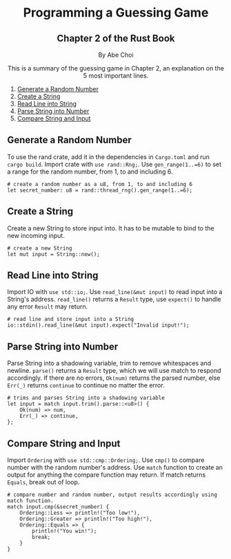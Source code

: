 <div align="center">
<h1>Programming a Guessing Game</h1>
<h2>Chapter 2 of the Rust Book</h2>
<p>By Abe Choi</p>
</div>

<p align="center">
This is a summary of the guessing game in Chapter 2, an explanation on the 5 most important lines.
</p>

1.  [Generate a Random Number](#Generate-a-Random-Number)
2.  [Create a String](#Create-a-String)
3.  [Read Line into String](#Read-Line-into-String)
4.  [Parse String into Number](#Parse-String-into-Number)
5.  [Compare String and Input](#Compare-String-and-Input)


## Generate a Random Number

To use the rand crate, add it in the dependencies in `Cargo.toml` and run `cargo build`. Import crate with `use rand::Rng;`. Use `gen_range(1..=6)` to set a range for the random number, from 1, to and including 6.

```
# create a random number as a u8, from 1, to and including 6
let secret_number: u8 = rand::thread_rng().gen_range(1..=6); 
```
 
## Create a String

Create a new String to store input into. It has to be mutable to bind to the new incoming input.

```
# create a new String
let mut input = String::new();
```

## Read Line into String

Import IO with `use std::io;`. Use `read_line(&mut input)` to read input into a String's address. `read_line()` returns a `Result` type, use `expect()` to handle any error `Result` may return.

```
# read line and store input into a String
io::stdin().read_line(&mut input).expect("Invalid input!");
```

## Parse String into Number

Parse String into a shadowing variable, trim to remove whitespaces and newline. `parse()` returns a `Result` type, which we will use match to respond accordingly. If there are no errors, `Ok(num)` returns the parsed number, else `Err(_)` returns `continue` to continue no matter the error.

```
# trims and parses String into a shadowing variable
let input = match input.trim().parse::<u8>() {
    Ok(num) => num,
    Err(_) => continue,
};
```

## Compare String and Input

Import `Ordering` with `use std::cmp::Ordering;`. Use `cmp()` to compare number with the random number's address. Use `match` function to create an output for anything the compare function may return. If match returns `Equals`, break out of loop.

```
# compare number and random number, output results accordingly using match function.
match input.cmp(&secret_number) {
    Ordering::Less => println!("Too low!"),
    Ordering::Greater => println!("Too high!"),
    Ordering::Equals => {
        println!("You win!");
        break;
    }
}
```
